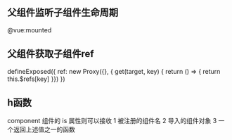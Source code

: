 ## 父组件监听子组件生命周期

@vue:mounted

## 父组件获取子组件ref

defineExposed({
ref: new Proxy({}, {
get(target, key) {
return () => {
return this.$refs[key]
}})
})

## h函数

component 组件的 is 属性则可以接收
1 被注册的组件名
2 导入的组件对象
3 一个返回上述值之一的函数
